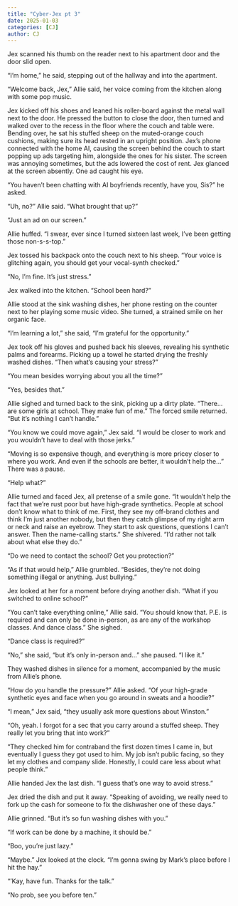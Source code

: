 ```yaml
---
title: "Cyber-Jex pt 3"
date: 2025-01-03
categories: [CJ]
author: CJ
---
```


Jex scanned his thumb on the reader next to his apartment door and the door slid open.

“I’m home,” he said, stepping out of the hallway and into the apartment.

“Welcome back, Jex,” Allie said, her voice coming from the kitchen along with some pop music.

Jex kicked off his shoes and leaned his roller-board against the metal wall next to the door. He pressed the button to close the door, then turned and walked over to the recess in the floor where the couch and table were. Bending over, he sat his stuffed sheep on the muted-orange couch cushions, making sure its head rested in an upright position. Jex’s phone connected with the home AI, causing the screen behind the couch to start popping up ads targeting him, alongside the ones for his sister. The screen was annoying sometimes, but the ads lowered the cost of rent. Jex glanced at the screen absently. One ad caught his eye.

“You haven’t been chatting with AI boyfriends recently, have you, Sis?” he asked.

“Uh, no?” Allie said. “What brought that up?”

“Just an ad on our screen.”

Allie huffed. “I swear, ever since I turned sixteen last week, I’ve been getting those non-s-s-top.”

Jex tossed his backpack onto the couch next to his sheep. “Your voice is glitching again, you should get your vocal-synth checked.”

“No, I’m fine. It’s just stress.”

Jex walked into the kitchen. “School been hard?”

Allie stood at the sink washing dishes, her phone resting on the counter next to her playing some music video. She turned, a strained smile on her organic face.

“I’m learning a lot,” she said, “I’m grateful for the opportunity.”

Jex took off his gloves and pushed back his sleeves, revealing his synthetic palms and forearms. Picking up a towel he started drying the freshly washed dishes. “Then what’s causing your stress?”

“You mean besides worrying about you all the time?”

“Yes, besides that.”

Allie sighed and turned back to the sink, picking up a dirty plate. “There… are some girls at school. They make fun of me.” The forced smile returned. “But it’s nothing I can’t handle.”

“You know we could move again,” Jex said. “I would be closer to work and you wouldn’t have to deal with those jerks.”

“Moving is so expensive though, and everything is more pricey closer to where you work. And even if the schools are better, it wouldn’t help the…” There was a pause.

“Help what?”

Allie turned and faced Jex, all pretense of a smile gone. “It wouldn’t help the fact that we’re rust poor but have high-grade synthetics. People at school don’t know what to think of me. First, they see my off-brand clothes and think I’m just another nobody, but then they catch glimpse of my right arm or neck and raise an eyebrow. They start to ask questions, questions I can’t answer. Then the name-calling starts.” She shivered. “I’d rather not talk about what else they do.”

“Do we need to contact the school? Get you protection?”

“As if that would help,” Allie grumbled. “Besides, they’re not doing something illegal or anything. Just bullying.”

Jex looked at her for a moment before drying another dish. “What if you switched to online school?”

“You can’t take everything online,” Allie said. “You should know that. P.E. is required and can only be done in-person, as are any of the workshop classes. And dance class.” She sighed.

“Dance class is required?”

“No,” she said, “but it’s only in-person and…” she paused. “I like it.”

They washed dishes in silence for a moment, accompanied by the music from Allie’s phone.

“How do you handle the pressure?” Allie asked. “Of your high-grade synthetic eyes and face when you go around in sweats and a hoodie?”

“I mean,” Jex said, “they usually ask more questions about Winston.”

“Oh, yeah. I forgot for a sec that you carry around a stuffed sheep. They really let you bring that into work?”

“They checked him for contraband the first dozen times I came in, but eventually I guess they got used to him. My job isn’t public facing, so they let my clothes and company slide. Honestly, I could care less about what people think.”

Allie handed Jex the last dish. “I guess that’s one way to avoid stress.”

Jex dried the dish and put it away. “Speaking of avoiding, we really need to fork up the cash for someone to fix the dishwasher one of these days.”

Allie grinned. “But it’s so fun washing dishes with you.”

“If work can be done by a machine, it should be.”

“Boo, you’re just lazy.”

“Maybe.” Jex looked at the clock. “I’m gonna swing by Mark’s place before I hit the hay.”

“’Kay, have fun. Thanks for the talk.”

“No prob, see you before ten.”

